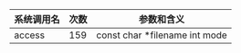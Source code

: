 | 系统调用名 | 次数 | 参数和含义 |
|------------|------|------------|
| access | 159 | const char *filename int mode |
